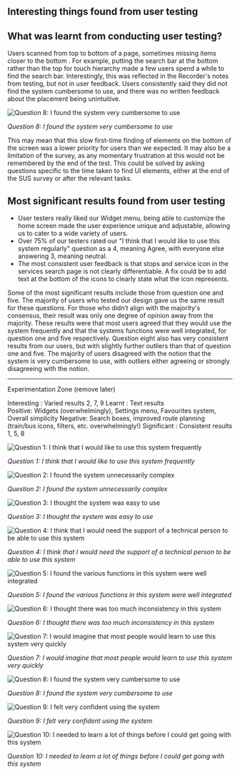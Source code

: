 ## Interesting things found from user testing



## What was learnt from conducting user testing?



Users scanned from top to bottom of a page, sometimes missing items closer to the bottom . For example, putting the search bar at the bottom rather than the top for touch hierarchy made a few users spend a while to find the search bar. Interestingly, this was reflected in the Recorder's notes from testing, but not in user feedback. Users consistently said they did not find the system cumbersome to use, and there was no written feedback about the placement being unintuitive.

![Question 8: I found the system very cumbersome to use													](Images/Question8.png)

*Question 8: I found the system very cumbersome to use*	

This may mean that this slow first-time finding of elements on the bottom of the screen was a lower priority for users than we expected. It may also be a limitation of the survey, as any momentary frustration at this would not be remembered by the end of the test. This could be solved by asking questions specific to the time taken to find UI elements, either at the end of the SUS survey or after the relevant tasks.

## Most significant results found from user testing
- User testers really liked our Widget menu, being able to customize the home screen made the user experience unique and adjustable, allowing us to cater to a wide variety of users.
- Over 75% of our testers rated our "I think that I would like to use this system regularly" question as a 4, meaning Agree, with everyone else answering 3, meaning neutral. 
- The most consistent user feedback is that stops and service icon in the services search page is not clearly differentiable. A fix could be to add text at the bottom of the icons to clearly state what the icon represents.




Some of the most significant results include those from question one and five. The majority of users who tested our design gave us the same result for these questions. For those who didn’t align with the majority's consensus, their result was only one degree of opinion away from the majority. These results were that most users agreed that they would use the system frequently and that the systems functions were well integrated, for question one and five respectively. Question eight also has very consistent results from our users, but with slightly further outliers than that of question one and five. The majority of users disagreed with the notion that the system is very cumbersome to use, with outliers either agreeing or strongly disagreeing with the notion. 












------------------------------------------------------------------------------------------------------------------------------------------------------------
Experimentation Zone (remove later)



Interesting : Varied results		2, 7, 9
Learnt : Text results				
	Positive: Widgets (overwhelmingly), Settings menu, Favourites system, Overall simplicity
	Negative: Search boxes, improved route planning (train/bus icons, filters, etc. overwhelmingly!)
Significant : Consistent results	1, 5, 8




![Question 1: I think that I would like to use this system frequently									](Images/Question1.png)

*Question 1: I think that I would like to use this system frequently*

![Question 2: I found the system unnecessarily complex													](Images/Question2.png)

*Question 2: I found the system unnecessarily complex*

![Question 3: I thought the system was easy to use														](Images/Question3.png)

*Question 3: I thought the system was easy to use*		

![Question 4: I think that I would need the support of a technical person to be able to use this system	](Images/Question4.png)

*Question 4: I think that I would need the support of a technical person to be able to use this system*

![Question 5: I found the various functions in this system were well integrated							](Images/Question5.png)

*Question 5: I found the various functions in this system were well integrated*

![Question 6: I thought there was too much inconsistency in this system									](Images/Question6.png)

*Question 6: I thought there was too much inconsistency in this system*

![Question 7: I would imagine that most people would learn to use this system very quickly				](Images/Question7.png)

*Question 7: I would imagine that most people would learn to use this system very quickly*

![Question 8: I found the system very cumbersome to use													](Images/Question8.png)

*Question 8: I found the system very cumbersome to use*	

![Question 9: I felt very confident using the system													](Images/Question9.png)

*Question 9: I felt very confident using the system*

![Question 10: I needed to learn a lot of things before I could get going with this system				](Images/Question10.png)

*Question 10: I needed to learn a lot of things before I could get going with this system*
